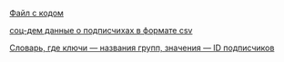 
[Файл с кодом](https://github.com/apolesiuk/open_data/blob/main/%D0%BF%D1%80%D0%BE%D0%B5%D0%BA%D1%82_%D0%9E%D0%BB%D0%B5%D1%81%D0%B8%D1%8E%D0%BA_%D0%B3%D1%80%D1%83%D0%BF%D0%BF%D0%B0%202.ipynb)

[соц-дем данные о подписчихах в формате csv](https://github.com/apolesiuk/open_data/blob/main/artists_followers_info)

[Словарь, где ключи — названия групп, значения — ID подписчиков](https://github.com/apolesiuk/open_data/blob/main/artists_followers)
